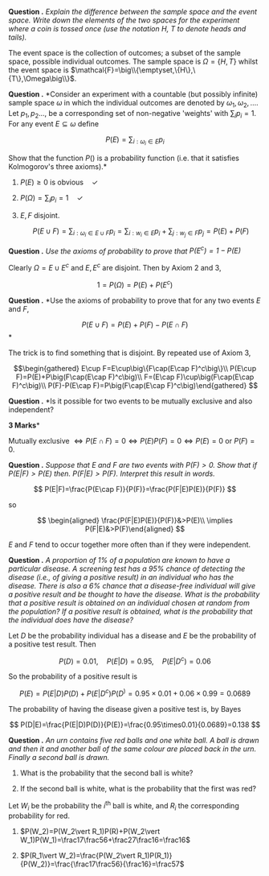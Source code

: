 **Question .** *Explain the difference between the sample space and the
event space. Write down the elements of the two spaces for the
experiment where a coin is tossed once (use the notation $H,\ T$ to
denote heads and tails).*

The event space is the collection of outcomes; a subset of the sample
space, possible individual outcomes. The sample space is
$\Omega=\{H,T\}$ whilst the event space is
$\mathcal{F}=\big\\{\emptyset,\{H\},\{T\},\Omega\big\\}$.

**Question .** *Consider an experiment with a countable (but possibly
infinite) sample space $\omega$ in which the individual outcomes are
denoted by $\omega_1,\omega_2,\dots$. Let $p_1,p_2\dots,$ be a
corresponding set of non-negative 'weights' with $\sum_ip_i=1$. For any
event $E\subseteq\omega$ define 

$$
P(E)=\sum_{i:\omega_i\in E}p_i
$$ 

Show
that the function $P()$ is a probability function (i.e. that it
satisfies Kolmogorov's three axioms).*

1.  $P(E)\ge 0$ is obvious$\quad \checkmark$

2.  $P(\Omega)=\sum_ip_i=1\quad \checkmark$

3.  $E,F$ disjoint.
  
    $$
    P(E\cup F)=\sum_{i:\omega_i\in E\cup F}p_i=\sum_{i:w_i\in E}p_i+\sum_{j:w_j\in F}p_j=P(E)+P(F)
    $$

**Question .** *Use the axioms of probability to prove that
$P(E^c)=1-P(E)$*

Clearly $\Omega=E\cup E^c$ and $E,E^c$ are disjoint. Then by Axiom 2 and
3, 

$$
1=P(\Omega)=P(E)+P(E^c)
$$

**Question .** *Use the axioms of probability to prove that for any two
events $E$ and $F$, 

$$
P(E \cup F) =P(E) + P(F) - P(E \cap F)
$$*

The trick is to find something that is disjoint. By repeated use of
Axiom 3, 

$$\begin{gathered}
    E\cup F=E\cup\big\{F\cap(E\cap F)^c\big\}\\
    P(E\cup F)=P(E)+P\big(F\cap(E\cap F)^c\big)\\
    F=(E\cap F)\cup\big(F\cap(E\cap F)^c\big)\\
    P(F)-P(E\cap F)=P\big(F\cap(E\cap F)^c\big)\end{gathered}
$$

**Question .** *Is it possible for two events to be mutually exclusive
and also independent?

**3 Marks***

Mutually exclusive
$\iff P(E\cap F)=0\iff P(E)P(F)=0\iff P(E)=0\text{ or }P(F)=0$.

**Question .** *Suppose that $E$ and $F$ are two events with $P(F) > 0$.
Show that if $P(E|F) > P(E)$ then. $P(F|E) > P(F)$. Interpret this
result in words.*

$$
P(E|F)=\frac{P(E\cap F)}{P(F)}=\frac{P(F|E)P(E)}{P(F)}
$$

so

$$
\begin{aligned}
    \frac{P(F|E)P(E)}{P(F)}&>P(E)\\
    \implies P(F|E)&>P(F)\end{aligned}
$$

$E$ and $F$ tend to occur
together more often than if they were independent.

**Question .** *A proportion of 1% of a population are known to have a
particular disease. A screening test has a 95% chance of detecting the
disease (i.e., of giving a positive result) in an individual who has the
disease. There is also a 6% chance that a disease-free individual will
give a positive result and be thought to have the disease. What is the
probability that a positive result is obtained on an individual chosen
at random from the population? If a positive result is obtained, what is
the probability that the individual does have the disease?*

Let $D$ be the probability individual has a disease and $E$ be the
probability of a positive test result. Then

$$
P(D)=0.01,\quad P(E\vert D)=0.95,\quad P(E\vert D^c)=0.06
$$ 

So the probability
of a positive result is

$$
P(E)=P(E|D)P(D)+P(E|D^c)P(D^)=0.95\times 0.01+0.06\times0.99=0.0689
$$

The probability of having the disease given a positive test is, by Bayes

$$
P(D|E)=\frac{P(E|D)P(D)}{P(E)}=\frac{0.95\times0.01}{0.0689}=0.138
$$

**Question .** *An urn contains five red balls and one white ball. A
ball is drawn and then it and another ball of the same colour are placed
back in the urn. Finally a second ball is drawn.*

1.  What is the probability that the second ball is white?

2.  If the second ball is white, what is the probability that the first
    was red?

Let $W_i$ be the probability the $i^\text{th}$ ball is white, and $R_i$
the corresponding probability for red.

1.  $P(W_2)=P(W_2\vert R_1)P(R)+P(W_2\vert W_1)P(W_1)=\frac17\frac56+\frac27\frac16=\frac16$

2.  $P(R_1\vert W_2)=\frac{P(W_2\vert R_1)P(R_1)}{P(W_2)}=\frac{\frac17\frac56}{\frac16}=\frac57$

